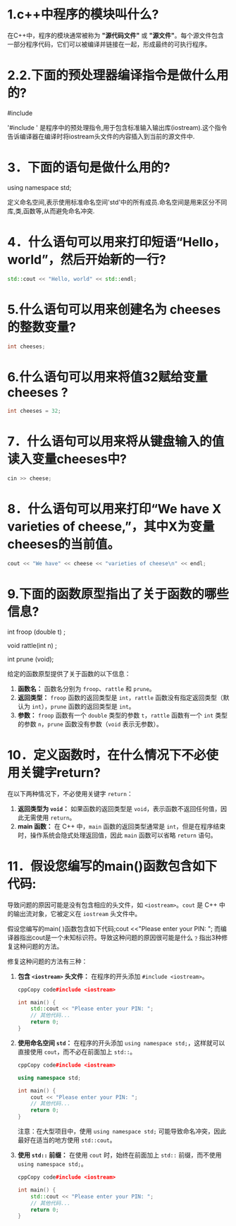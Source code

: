 # 1.c++中程序的模块叫什么?

在C++中，程序的模块通常被称为 **"源代码文件"** 或 **"源文件"**。每个源文件包含一部分程序代码，它们可以被编译并链接在一起，形成最终的可执行程序。



# 2.2.下面的预处理器编译指令是做什么用的?

#include <iostream>

'#include <iostream>' 是程序中的预处理指令,用于包含标准输入输出库(iostream).这个指令告诉编译器在编译时将iostream头文件的内容插入到当前的源文件中.

# 3．下面的语句是做什么用的?

using namespace std;

定义命名空间,表示使用标准命名空间'std'中的所有成员.命名空间是用来区分不同库,类,函数等,从而避免命名冲突.

# 4．什么语句可以用来打印短语“Hello，world”，然后开始新的一行?

```cpp
std::cout << "Hello, world" << std::endl;
```

# 5.什么语句可以用来创建名为 cheeses的整数变量?

```cpp
int cheeses;
```

# 6.什么语句可以用来将值32赋给变量cheeses ?

```cpp
int cheeses = 32;
```

# 7．什么语句可以用来将从键盘输入的值读入变量cheeses中?

```cpp
cin >> cheese;
```

# 8．什么语句可以用来打印“We have X varieties of cheese,”，其中X为变量cheeses的当前值。

```cpp
cout << "We have" << cheese << "varieties of cheese\n" << endl;
```

# 9.下面的函数原型指出了关于函数的哪些信息?

int froop (double t) ;

void rattle(int n) ;

int prune (void);


给定的函数原型提供了关于函数的以下信息：

1. **函数名：** 函数名分别为 `froop`、`rattle` 和 `prune`。
2. **返回类型：** `froop` 函数的返回类型是 `int`，`rattle` 函数没有指定返回类型（默认为 `int`），`prune` 函数的返回类型是 `int`。
3. **参数：** `froop` 函数有一个 `double` 类型的参数 `t`，`rattle` 函数有一个 `int` 类型的参数 `n`，`prune` 函数没有参数（`void` 表示无参数）。

# 10．定义函数时，在什么情况下不必使用关键字return?


在以下两种情况下，不必使用关键字 `return`：

1. **返回类型为 `void`：** 如果函数的返回类型是 `void`，表示函数不返回任何值，因此无需使用 `return`。
2. **main 函数：** 在 C++ 中，`main` 函数的返回类型通常是 `int`，但是在程序结束时，操作系统会隐式处理返回值，因此 `main` 函数可以省略 `return` 语句。

# 11．假设您编写的main()函数包含如下代码:

导致问题的原因可能是没有包含相应的头文件，如 `<iostream>`。`cout` 是 C++ 中的输出流对象，它被定义在 `iostream` 头文件中。



假设您编写的main( )函数包含如下代码;cout <<"Please enter your PIN: "; 而编译器指出cout是一个未知标识符。导致这种问题的原因很可能是什么﹖指出3种修复这种问题的方法。



修复这种问题的方法有三种：

1. **包含 `<iostream>` 头文件：** 在程序的开头添加 `#include <iostream>`。

   ```cpp
   cppCopy code#include <iostream>
   
   int main() {
       std::cout << "Please enter your PIN: ";
       // 其他代码...
       return 0;
   }
   ```

2. **使用命名空间 `std`：** 在程序的开头添加 `using namespace std;`，这样就可以直接使用 `cout`，而不必在前面加上 `std::`。

   ```cpp
   cppCopy code#include <iostream>
   
   using namespace std;
   
   int main() {
       cout << "Please enter your PIN: ";
       // 其他代码...
       return 0;
   }
   ```

   注意：在大型项目中，使用 `using namespace std;` 可能导致命名冲突，因此最好在适当的地方使用 `std::cout`。

3. **使用 `std::` 前缀：** 在使用 `cout` 时，始终在前面加上 `std::` 前缀，而不使用 `using namespace std;`。

   ```cpp
   cppCopy code#include <iostream>
   
   int main() {
       std::cout << "Please enter your PIN: ";
       // 其他代码...
       return 0;
   }
   ```